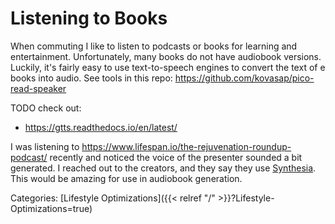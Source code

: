 # Listening to Books

When commuting I like to listen to podcasts or books for learning and
entertainment. Unfortunately, many books do not have audiobook versions.
Luckily, it's fairly easy to use text-to-speech engines to convert the text of
e books into audio.  See tools in this repo:
https://github.com/kovasap/pico-read-speaker

TODO check out:

 - https://gtts.readthedocs.io/en/latest/


I was listening to https://www.lifespan.io/the-rejuvenation-roundup-podcast/
recently and noticed the voice of the presenter sounded a bit generated. I
reached out to the creators, and they say they use
[Synthesia](https://www.synthesia.io/?via=ryan-o-shea).  This would be amazing
for use in audiobook generation.










Categories: [Lifestyle Optimizations]({{< relref "/" >}}?Lifestyle-Optimizations=true)